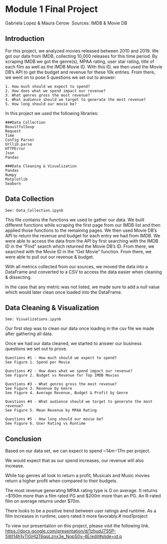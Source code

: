 # Module 1 Final Project

Gabriela Lopez & Maura Cerow 
Sources: IMDB & Movie DB

## Introduction

For this project, we analyzed movies released between 2010 and 2019. We got our data from IMDB, collecting 10,000 releases for this time period. By scraping IMDB we got the genre(s), MPAA rating, user star rating, title of each film as well as the IMDB Movie ID. With this ID, we then used the Movie DB’s API to get the budget and revenue for these 10k entries. From there, we went on to pose 5 questions we set out to answer:

	1. How much should we expect to spend?
	2. How does what we spend impact our revenue?
	3. What genres gross the most revenue?
	4. What audience should we target to generate the most revenue?
	5. How long should our movie be?

In this project we used the following libraries:

	###Data Collection
	BeauitfulSoup
	Request
	Time
	Config Parser
	Urllib.parse
	HTTPError
	Json
	Pandas

	###Data Cleaning & Visualization
	Pandas
	Numpy
	Matplotlib
	Seaborn

## Data Collection

	See: Data_Collection.ipynb

This file contains the functions we used to gather our data. We built different functions while scraping the first page from our IMDB list and then applied those functions to the remaining pages. We then used Movie DB’s API to return the revenue and budget for each entry we had from IMDB. We were able to access the data from the API by first searching with the IMDB ID in the “Find” search which returned the Movie DB’s ID. From there, we searched with the Movie ID in the “Get Movie” function. From there, we were able to pull out our revenue & budget.

With all metrics collected from our sources, we moved the data into a DataFrame and converted to a CSV to access the data easier when cleaning & dissecting.

In the case that any metric was not listed, we made sure to add a null value which would later clean once loaded into the DataFrame.

## Data Cleaning & Visualization

	See: Visualizations.ipynb

Our first step was to clean our data once loading in the csv file we made after gathering all data.

Once we had our data cleaned, we started to answer our business questions we set out to prove.

	Questions #1 - How much should we expect to spend?
	See Figure 1. Spend per Movie

	Questions #2 - How does what we spend impact our revenue?
	See Figure 2. Budget vs Revenue for Top IMDB Movies

	Questions #3 - What genres gross the most revenue?
	See Figure 3. Revenue by Genre
	See Figure 4. Average Revenue, Budget & Profit by Genre

	Questions #4 - What audience should we target to generate the most revenue?
	See Figure 5. Mean Revenue by MPAA Rating

	Questions #5 - How long should our movie be?
	See Figure 6. User Rating vs Runtime


## Conclusion

Based on our data set, we can expect to spend ~$14m-$17m per project.

We would expect that as our spend increases, our revenue will also increase.

While top genres all look to return a profit, Musicals and Music movies return a higher profit when compared to their budgets.

The most revenue generating MPAA rating type is G on average. It returns ~$150m more than a film rated PG and $200m more than an PG. An R-rated film on average returns under $70m.

There looks to be a positive trend between user ratings and runtime. As a film increases in runtime, users rated it more favorably.# mod1project

To view our presentation on this project, please visit the following link.
https://docs.google.com/presentation/d/1zhudJ7S5P-5WI14h1yTlGHQT6qqLznx3e_NopS0y-4E/edit#slide=id.p
